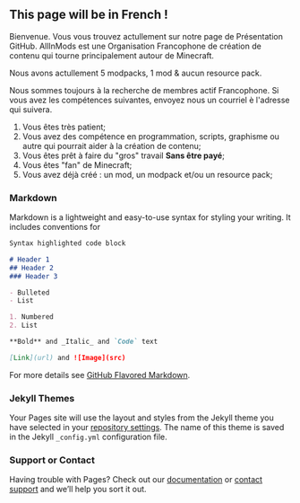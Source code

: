 ## This page will be in French !

Bienvenue. Vous vous trouvez actullement sur notre page de Présentation GitHub. AllInMods est une Organisation Francophone de création de contenu qui tourne principalement autour de Minecraft.

Nous avons actullement 5 modpacks, 1 mod & aucun resource pack.

Nous sommes toujours à la recherche de membres actif Francophone.
Si vous avez les compétences suivantes, envoyez nous un courriel è l'adresse qui suivera.
1. Vous êtes très patient;
2. Vous avez des compétence en programmation, scripts, graphisme ou autre qui pourrait aider à la création de contenu;
3. Vous êtes prêt à faire du "gros" travail **Sans être payé**;
4. Vous êtes "fan" de Minecraft;
5. Vous avez déjà créé : un mod, un modpack et/ou un resource pack;

### Markdown

Markdown is a lightweight and easy-to-use syntax for styling your writing. It includes conventions for

```markdown
Syntax highlighted code block

# Header 1
## Header 2
### Header 3

- Bulleted
- List

1. Numbered
2. List

**Bold** and _Italic_ and `Code` text

[Link](url) and ![Image](src)
```

For more details see [GitHub Flavored Markdown](https://guides.github.com/features/mastering-markdown/).

### Jekyll Themes

Your Pages site will use the layout and styles from the Jekyll theme you have selected in your [repository settings](https://github.com/allinmods-bugs/factorimine-1.2/settings). The name of this theme is saved in the Jekyll `_config.yml` configuration file.

### Support or Contact

Having trouble with Pages? Check out our [documentation](https://help.github.com/categories/github-pages-basics/) or [contact support](https://github.com/contact) and we’ll help you sort it out.
